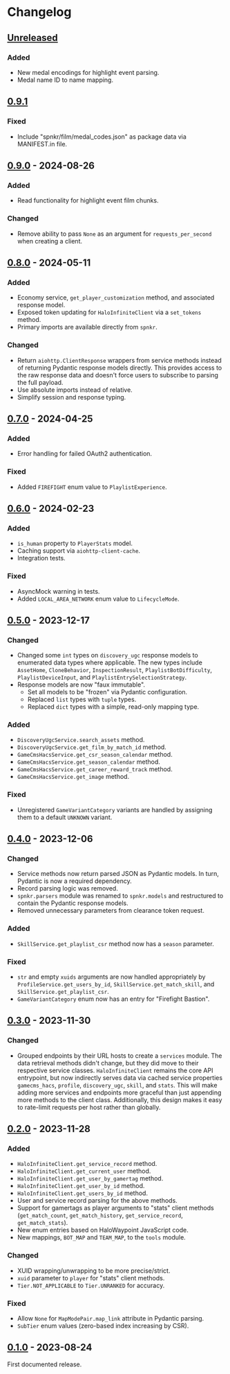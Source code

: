 # Changelog

## [Unreleased]

### Added

- New medal encodings for highlight event parsing.
- Medal name ID to name mapping.

## [0.9.1]

### Fixed

- Include "spnkr/film/medal_codes.json" as package data via MANIFEST.in file.

## [0.9.0] - 2024-08-26

### Added

- Read functionality for highlight event film chunks.

### Changed

- Remove ability to pass `None` as an argument for `requests_per_second` when creating a client.

## [0.8.0] - 2024-05-11

### Added

- Economy service, `get_player_customization` method, and associated response model.
- Exposed token updating for `HaloInfiniteClient` via a `set_tokens` method.
- Primary imports are available directly from `spnkr`.

### Changed

- Return `aiohttp.ClientResponse` wrappers from service methods instead of returning Pydantic response models directly. This provides access to the raw response data and doesn't force users to subscribe to parsing the full payload.
- Use absolute imports instead of relative.
- Simplify session and response typing.

## [0.7.0] - 2024-04-25

### Added

- Error handling for failed OAuth2 authentication.

### Fixed

- Added `FIREFIGHT` enum value to `PlaylistExperience`.

## [0.6.0] - 2024-02-23

### Added

- `is_human` property to `PlayerStats` model.
- Caching support via `aiohttp-client-cache`.
- Integration tests.

### Fixed

- AsyncMock warning in tests.
- Added `LOCAL_AREA_NETWORK` enum value to `LifecycleMode`.

## [0.5.0] - 2023-12-17

### Changed

- Changed some `int` types on `discovery_ugc` response models to enumerated data types where applicable. The new types include `AssetHome`, `CloneBehavior`, `InspectionResult`, `PlaylistBotDifficulty`, `PlaylistDeviceInput`, and `PlaylistEntrySelectionStrategy`.
- Response models are now "faux immutable".
    - Set all models to be "frozen" via Pydantic configuration.
    - Replaced `list` types with `tuple` types.
    - Replaced `dict` types with a simple, read-only mapping type.

### Added

- `DiscoveryUgcService.search_assets` method.
- `DiscoveryUgcService.get_film_by_match_id` method.
- `GameCmsHacsService.get_csr_season_calendar` method.
- `GameCmsHacsService.get_season_calendar` method.
- `GameCmsHacsService.get_career_reward_track` method.
- `GameCmsHacsService.get_image` method.

### Fixed

- Unregistered `GameVariantCategory` variants are handled by assigning them to a default `UNKNOWN` variant.

## [0.4.0] - 2023-12-06

### Changed

- Service methods now return parsed JSON as Pydantic models. In turn, Pydantic is now a required dependency.
- Record parsing logic was removed.
- `spnkr.parsers` module was renamed to `spnkr.models` and restructured to contain the Pydantic response models.
- Removed unnecessary parameters from clearance token request.

### Added

- `SkillService.get_playlist_csr` method now has a `season` parameter.

### Fixed

- `str` and empty `xuids` arguments are now handled appropriately by `ProfileService.get_users_by_id`, `SkillService.get_match_skill`, and `SkillService.get_playlist_csr`.
- `GameVariantCategory` enum now has an entry for "Firefight Bastion".

## [0.3.0] - 2023-11-30

### Changed

- Grouped endpoints by their URL hosts to create a `services` module. The data retrieval methods didn't change, but they did move to their respective service classes. `HaloInfiniteClient` remains the core API entrypoint, but now indirectly serves data via cached service properties `gamecms_hacs`, `profile`, `discovery_ugc`, `skill`, and `stats`. This will make adding more services and endpoints more graceful than just appending more methods to the client class. Additionally, this design makes it easy to rate-limit requests per host rather than globally.

## [0.2.0] - 2023-11-28

### Added

- `HaloInfiniteClient.get_service_record` method.
- `HaloInfiniteClient.get_current_user` method.
- `HaloInfiniteClient.get_user_by_gamertag` method.
- `HaloInfiniteClient.get_user_by_id` method.
- `HaloInfiniteClient.get_users_by_id` method.
- User and service record parsing for the above methods.
- Support for gamertags as player arguments to "stats" client methods (`get_match_count`, `get_match_history`, `get_service_record`, `get_match_stats`).
- New enum entries based on HaloWaypoint JavaScript code.
- New mappings, `BOT_MAP` and `TEAM_MAP`, to the `tools` module.

### Changed

- XUID wrapping/unwrapping to be more precise/strict.
- `xuid` parameter to `player` for "stats" client methods.
- `Tier.NOT_APPLICABLE` to `Tier.UNRANKED` for accuracy.

### Fixed

- Allow `None` for `MapModePair.map_link` attribute in Pydantic parsing.
- `SubTier` enum values (zero-based index increasing by CSR).

## [0.1.0] - 2023-08-24

First documented release.

[unreleased]: https://github.com/acurtis166/SPNKr/compare/v0.9.1...HEAD
[0.9.1]: https://github.com/acurtis166/SPNKr/compare/v0.1.0...v0.9.1
[0.9.0]: https://github.com/acurtis166/SPNKr/compare/v0.8.0...v0.9.0
[0.8.0]: https://github.com/acurtis166/SPNKr/compare/v0.7.0...v0.8.0
[0.7.0]: https://github.com/acurtis166/SPNKr/compare/v0.6.0...v0.7.0
[0.6.0]: https://github.com/acurtis166/SPNKr/compare/v0.5.0...v0.6.0
[0.5.0]: https://github.com/acurtis166/SPNKr/compare/v0.4.0...v0.5.0
[0.4.0]: https://github.com/acurtis166/SPNKr/compare/v0.3.0...v0.4.0
[0.3.0]: https://github.com/acurtis166/SPNKr/compare/v0.2.0...v0.3.0
[0.2.0]: https://github.com/acurtis166/SPNKr/compare/v0.1.0...v0.2.0
[0.1.0]: https://github.com/acurtis166/SPNKr/releases/tag/v0.1.0